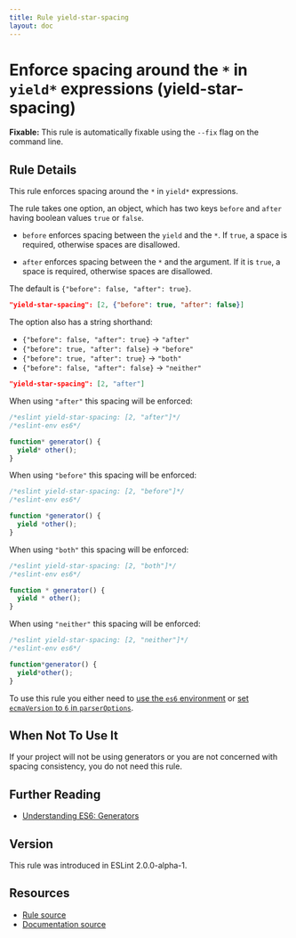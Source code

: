 ```yaml
---
title: Rule yield-star-spacing
layout: doc
---
```

<!-- Note: No pull requests accepted for this file. See README.md in the root directory for details. -->

# Enforce spacing around the `*` in `yield*` expressions (yield-star-spacing)

**Fixable:** This rule is automatically fixable using the `--fix` flag on the command line.

## Rule Details

This rule enforces spacing around the `*` in `yield*` expressions.

The rule takes one option, an object, which has two keys `before` and `after` having boolean values `true` or `false`.

* `before` enforces spacing between the `yield` and the `*`.
  If `true`, a space is required, otherwise spaces are disallowed.

* `after` enforces spacing between the `*` and the argument.
  If it is `true`, a space is required, otherwise spaces are disallowed.

The default is `{"before": false, "after": true}`.

```json
"yield-star-spacing": [2, {"before": true, "after": false}]
```

The option also has a string shorthand:

* `{"before": false, "after": true}` → `"after"`
* `{"before": true, "after": false}` → `"before"`
* `{"before": true, "after": true}` → `"both"`
* `{"before": false, "after": false}` → `"neither"`

```json
"yield-star-spacing": [2, "after"]
```

When using `"after"` this spacing will be enforced:

```js
/*eslint yield-star-spacing: [2, "after"]*/
/*eslint-env es6*/

function* generator() {
  yield* other();
}
```

When using `"before"` this spacing will be enforced:

```js
/*eslint yield-star-spacing: [2, "before"]*/
/*eslint-env es6*/

function *generator() {
  yield *other();
}
```

When using `"both"` this spacing will be enforced:

```js
/*eslint yield-star-spacing: [2, "both"]*/
/*eslint-env es6*/

function * generator() {
  yield * other();
}
```

When using `"neither"` this spacing will be enforced:

```js
/*eslint yield-star-spacing: [2, "neither"]*/
/*eslint-env es6*/

function*generator() {
  yield*other();
}
```

To use this rule you either need to [use the `es6` environment](../user-guide/configuring) or
[set `ecmaVersion` to `6` in `parserOptions`](../user-guide/configuring).

## When Not To Use It

If your project will not be using generators or you are not concerned with spacing consistency, you do not need this rule.

## Further Reading

* [Understanding ES6: Generators](https://leanpub.com/understandinges6/read/#leanpub-auto-generators)

## Version

This rule was introduced in ESLint 2.0.0-alpha-1.

## Resources

* [Rule source](https://github.com/eslint/eslint/tree/master/lib/rules/yield-star-spacing.js)
* [Documentation source](https://github.com/eslint/eslint/tree/master/docs/rules/yield-star-spacing.md)
